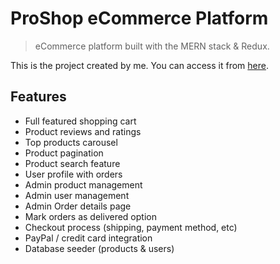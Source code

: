 # ProShop eCommerce Platform

> eCommerce platform built with the MERN stack & Redux.

This is the project created by me. You can access it from [here](https://proshopingapp.herokuapp.com/).


## Features

- Full featured shopping cart
- Product reviews and ratings
- Top products carousel
- Product pagination
- Product search feature
- User profile with orders
- Admin product management
- Admin user management
- Admin Order details page
- Mark orders as delivered option
- Checkout process (shipping, payment method, etc)
- PayPal / credit card integration
- Database seeder (products & users)
